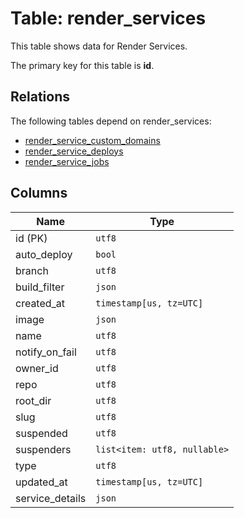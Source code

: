 # Table: render_services

This table shows data for Render Services.

The primary key for this table is **id**.

## Relations

The following tables depend on render_services:
  - [render_service_custom_domains](render_service_custom_domains.md)
  - [render_service_deploys](render_service_deploys.md)
  - [render_service_jobs](render_service_jobs.md)

## Columns

| Name          | Type          |
| ------------- | ------------- |
|id (PK)|`utf8`|
|auto_deploy|`bool`|
|branch|`utf8`|
|build_filter|`json`|
|created_at|`timestamp[us, tz=UTC]`|
|image|`json`|
|name|`utf8`|
|notify_on_fail|`utf8`|
|owner_id|`utf8`|
|repo|`utf8`|
|root_dir|`utf8`|
|slug|`utf8`|
|suspended|`utf8`|
|suspenders|`list<item: utf8, nullable>`|
|type|`utf8`|
|updated_at|`timestamp[us, tz=UTC]`|
|service_details|`json`|